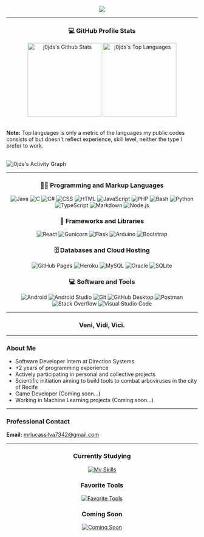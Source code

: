 <p align="center"><img src="https://readme-typing-svg.demolab.com?font=Moderustic&weight=500&size=25&pause=1000&color=5CB3FF&center=true&vCenter=true&width=435&separator=%3C&lines=Full+Stack+Developer%3C%2B2+Years++of+Coding+Experience%3CAlways+Learning%3C;)"/></p>

<hr>

<h3 align="center">💻 GitHub Profile Stats</h3>

<div align="center"> 
 <img alt="j0jds's Github Stats" src="https://github-readme-stats.vercel.app/api?username=j0jds&theme=github_dark&show_icons=true" height="194 px"/>
 <img alt="j0jds's Top Languages" src="https://github-readme-stats.vercel.app/api/top-langs/?username=j0jds&layout=compact&theme=github_dark" height="194 px"/>  
</div>

<br>

  <b>Note:</b> Top languages ​​is only a metric of the languages ​​my public codes consists of but doesn't reflect experience, skill level, neither the type I prefer to work.

<br>

  <img alt="j0jds's Activity Graph" src="https://github-readme-activity-graph.vercel.app/graph?username=j0jds&theme=github-dark" align="center"/>

<br>

  <hr>
  
  <h3 align="center">👨‍💻 Programming and Markup Languages</h3>
  
  <div align="center">
    <img alt="Java" src="https://custom-icon-badges.demolab.com/badge/Java-007396.svg?logo=java&logoColor=white">
    <img alt="C" src="https://custom-icon-badges.demolab.com/badge/C-03599C.svg?logo=c-in-hexagon&logoColor=white">
    <img alt="C#" src="https://custom-icon-badges.demolab.com/badge/C%23-68217A.svg?logo=cs2&logoColor=white">
    <img alt="CSS" src="https://img.shields.io/badge/CSS-1572B6.svg?logo=css3&logoColor=white">
    <img alt="HTML" src="https://img.shields.io/badge/HTML-E34F26.svg?logo=html5&logoColor=white">
    <img alt="JavaScript" src="https://img.shields.io/badge/JavaScript-F7DF1E.svg?logo=javascript&logoColor=black">
    <img alt="PHP" src="https://img.shields.io/badge/PHP-777BB4.svg?logo=php&logoColor=white">
    <img alt="Bash" src="https://img.shields.io/badge/Bash-121011.svg?logo=gnu-bash&logoColor=white">
    <img alt="Python" src="https://img.shields.io/badge/Python-14354C.svg?logo=python&logoColor=white">
    <img alt="TypeScript" src="https://img.shields.io/badge/TypeScript-007ACC.svg?logo=typescript&logoColor=white">
    <img alt="Markdown" src="https://img.shields.io/badge/Markdown-000000.svg?logo=markdown&logoColor=white">
    <img alt="Node.js" src="https://img.shields.io/badge/Node.js-43853D.svg?logo=node.js&logoColor=white">
  </div>
  
  <h3 align="center">🧰 Frameworks and Libraries</h3>
  
  <div align="center">
    <img alt="React" src="https://img.shields.io/badge/React-20232a.svg?logo=react&logoColor=%2361DAFB">
    <img alt="Gunicorn" src="https://img.shields.io/badge/-Gunicorn-499848.svg?logo=gunicorn&logoColor=white">
    <img alt="Flask" src="https://img.shields.io/badge/Flask-000000.svg?logo=flask&logoColor=white">
    <img alt="Arduino" src="https://img.shields.io/badge/-Arduino-00979D?logo=Arduino&logoColor=white">
    <img alt="Bootstrap" src="https://img.shields.io/badge/Bootstrap-7952B3.svg?logo=bootstrap&logoColor=white">
  </div>
  
  <h3 align="center">🗄️ Databases and Cloud Hosting</h3>
  
  <div align="center">
      <img alt="GitHub Pages" src="https://img.shields.io/badge/GitHub%20Pages-327FC7.svg?logo=github&logoColor=black">
      <img alt="Heroku" src="https://img.shields.io/badge/Heroku-430098.svg?logo=heroku&logoColor=white">
      <img alt="MySQL" src="https://img.shields.io/badge/MySQL-00f.svg?logo=mysql&logoColor=white">
      <img alt="Oracle" src ="https://img.shields.io/badge/Oracle-F00000.svg?logo=oracle&logoColor=white">
      <img alt="SQLite" src ="https://img.shields.io/badge/SQLite-07405e.svg?logo=sqlite&logoColor=white">
  </div>
  
  <h3 align="center">💻 Software and Tools</h3>
  
  <div align="center">
     <img alt="Android" src="https://img.shields.io/badge/Android-3DDC84?logo=android&logoColor=white">
     <img alt="Android Studio" src="https://img.shields.io/badge/Android%20Studio-008678.svg?logo=android-studio&logoColor=white">
     <img alt="Git" src="https://img.shields.io/badge/Git-F05033.svg?logo=git&logoColor=white">
     <img alt="GitHub Desktop" src="https://img.shields.io/badge/GitHub%20Desktop-8034A9.svg?logo=github&logoColor=white">
     <img alt="Postman" src="https://img.shields.io/badge/Postman-FF6C37?logo=postman&logoColor=white">
     <img alt="Stack Overflow" src="https://img.shields.io/badge/-Stack%20Overflow-FE7A16?logo=stack-overflow&logoColor=white">
     <img alt="Visual Studio Code" src="https://img.shields.io/badge/Visual%20Studio%20Code-0078d7.svg?logo=visual-studio-code&logoColor=white">
  </div>
  
<!--  
<hr>

<p align="center"><img alt="j0jds's Streak Stats" src="https://streak-stats.demolab.com?user=j0jds&theme=github-dark-blue" alt="GitHub Streak"></p> 
-->

<hr> 

<h3 align="center">Veni, Vidi, Vici.</h3>

<hr>
  
<h3><b>About Me</b></h3>
<ul>
  <li>Software Developer Intern at Direction Systems</li>
  <li>+2 years of programming experience</li>
  <li>Actively participating in personal and collective projects</li>
  <li>Scientific initiation aiming to build tools to combat arboviruses in the city of Recife</li>
  <li>Game Developer (Coming soon...)</li>
  <li>Working in Machine Learning projects (Coming soon...)</li>
</ul>  

<hr>

<h3><b>Professional Contact</b></h3>

<b>Email:</b> [mrlucassilva7342@gmail.com](mailto:mrlucassilva7342@gmail.com)

<hr>

<div align="center"> 
<h3><b>Currently Studying</b></h3>

[![My Skills](https://skillicons.dev/icons?i=angular,scss,ts,nodejs,vue,bootstrap,arduino,php,laravel)](https://skillicons.dev)

<h3><b>Favorite Tools</b></h3>

[![Favorite Tools](https://skillicons.dev/icons?i=java,kotlin,sqlite,js,bash,python,html,css)](https://skillicons.dev)

<h3><b>Coming Soon</b></h3>

[![Coming Soon](https://skillicons.dev/icons?i=dotnet,cs,spring,ruby,rails,react,mongodb,mysql)](https://skillicons.dev)
</div>
